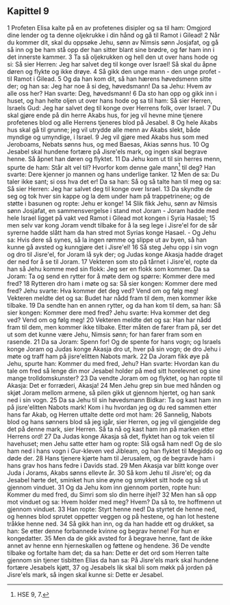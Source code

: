 ## Kapittel 9

1 Profeten Elisa kalte på en av profetenes disipler og sa til ham: Omgjord dine lender og ta denne oljekrukke i din hånd og gå til Ramot i Gilead!
2 Når du kommer dit, skal du oppsøke Jehu, sønn av Nimsis sønn Josjafat, og gå så inn og be ham stå opp der han sitter blant sine brødre, og før ham inn i det innerste kammer.
3 Ta så oljekrukken og hell den ut over hans hode og si: Så sier Herren: Jeg har salvet deg til konge over Israel! Så skal du åpne døren og flykte og ikke drøye.
4 Så gikk den unge mann - den unge profet - til Ramot i Gilead.
5 Og da han kom dit, så han hærens høvedsmenn sitte der; og han sa: Jeg har noe å si deg, høvedsmann! Da sa Jehu: Hvem av alle oss her? Han svarte: Deg, høvedsmann!
6 Da sto han opp og gikk inn i huset, og han helte oljen ut over hans hode og sa til ham: Så sier Herren, Israels Gud: Jeg har salvet deg til konge over Herrens folk, over Israel.
7 Du skal gjøre ende på din herre Akabs hus, for jeg vil hevne mine tjenere profetenes blod og alle Herrens tjeneres blod på Jesabel.
8 Og hele Akabs hus skal gå til grunne; jeg vil utrydde alle menn av Akabs slekt, både myndige og umyndige, i Israel.
9 Jeg vil gjøre med Akabs hus som med Jeroboams, Nebats sønns hus, og med Baesas, Akias sønns hus.
10 Og Jesabel skal hundene fortære på Jisre'els mark, og ingen skal begrave henne. Så åpnet han døren og flyktet.
11 Da Jehu kom ut til sin herres menn, spurte de ham: Står alt vel til? Hvorfor kom denne gale mann[^1] til deg? Han svarte: Dere kjenner jo mannen og hans underlige tanker.
12 Men de sa: Du taler ikke sant; si oss hva det er! Da sa han: Så og så talte han til meg og sa: Så sier Herren: Jeg har salvet deg til konge over Israel.
13 Da skyndte de seg og tok hver sin kappe og la dem under ham på trappetrinene; og de støtte i basunen og ropte: Jehu er konge!
14 Slik fikk Jehu, sønn av Nimsis sønn Josjafat, en sammensvergelse i stand mot Joram - Joram hadde med hele Israel ligget på vakt ved Ramot i Gilead mot kongen i Syria Hasael;
15 men selv var kong Joram vendt tilbake for å la seg lege i Jisre'el for de sår syrerne hadde slått ham da han stred mot Syrias konge Hasael. - Og Jehu sa: Hvis dere så synes, så la ingen rømme og slippe ut av byen, så han kunne gå avsted og kunngjøre det i Jisre'el!
16 Så steg Jehu opp i sin vogn og dro til Jisre'el, for Joram lå syk der; og Judas konge Akasja hadde draget der ned for å se til Joram.
17 Vekteren som sto på tårnet i Jisre'el, ropte da han så Jehu komme med sin flokk: Jeg ser en flokk som kommer. Da sa Joram: Ta og send en rytter for å møte dem og spørre: Kommer dere med fred?
18 Rytteren dro ham i møte og sa: Så sier kongen: Kommer dere med fred? Jehu svarte: Hva kommer det deg ved? Vend om og følg meg! Vekteren meldte det og sa: Budet har nådd fram til dem, men kommer ikke tilbake.
19 Da sendte han en annen rytter, og da han kom til dem, sa han: Så sier kongen: Kommer dere med fred? Jehu svarte: Hva kommer det deg ved? Vend om og følg meg!
20 Vekteren meldte det og sa: Han har nådd fram til dem, men kommer ikke tilbake. Etter måten de farer fram på, ser det ut som det kunne være Jehu, Nimsis sønn; for han farer fram som en rasende.
21 Da sa Joram: Spenn for! Og de spente for hans vogn; og Israels konge Joram og Judas konge Akasja dro ut, hver på sin vogn; de dro Jehu i møte og traff ham på jisre'elitten Nabots mark.
22 Da Joram fikk øye på Jehu, spurte han: Kommer du med fred, Jehu? Han svarte: Hvordan kan du tale om fred så lenge din mor Jesabel holder på med sitt horelevnet og sine mange trolldomskunster?
23 Da vendte Joram om og flyktet, og han ropte til Akasja: Det er forræderi, Akasja!
24 Men Jehu grep sin bue med hånden og skjøt Joram mellom armene, så pilen gikk ut gjennom hjertet, og han sank ned i sin vogn.
25 Da sa Jehu til sin høvedsmann Bidkar: Ta og kast ham inn på jisre'elitten Nabots mark! Kom i hu hvordan jeg og du red sammen etter hans far Akab, og Herren uttalte dette ord mot ham:
26 Sannelig, Nabots blod og hans sønners blod så jeg igår, sier Herren, og jeg vil gjengjelde deg det på denne mark, sier Herren. Så ta nå og kast ham inn på marken etter Herrens ord!
27 Da Judas konge Akasja så det, flyktet han og tok veien til havehuset; men Jehu satte etter ham og ropte: Slå også ham ned! Og de slo ham ned i hans vogn i Gur-kleven ved Jibleam, og han flyktet til Megiddo og døde der.
28 Hans tjenere kjørte ham til Jerusalem, og de begravde ham i hans grav hos hans fedre i Davids stad.
29 Men Akasja var blitt konge over Juda i Jorams, Akabs sønns ellevte år.
30 Så kom Jehu til Jisre'el; og da Jesabel hørte det, sminket hun sine øyne og smykket sitt hode og så ut gjennom vinduet.
31 Og da Jehu kom inn gjennom porten, ropte hun: Kommer du med fred, du Simri som slo din herre ihjel?
32 Men han så opp mot vinduet og sa: Hvem holder med meg? Hvem? Da så to, tre hoffmenn ut gjennom vinduet.
33 Han ropte: Styrt henne ned! Da styrtet de henne ned, og hennes blod sprutet oppetter veggen og på hestene, og han lot hestene tråkke henne ned.
34 Så gikk han inn, og da han hadde ett og drukket, sa han: Se etter denne forbannede kvinne og begrav henne! For hun er kongedatter.
35 Men da de gikk avsted for å begrave henne, fant de ikke annet av henne enn hjerneskallen og føttene og hendene.
36 De vendte tilbake og fortalte ham det; da sa han: Dette er det ord som Herren talte gjennom sin tjener tisbitten Elias da han sa: På Jisre'els mark skal hundene fortære Jesabels kjøtt,
37 og Jesabels lik skal bli som møkk på jorden på Jisre'els mark, så ingen skal kunne si: Dette er Jesabel.

[^1]:  HSE 9, 7.
